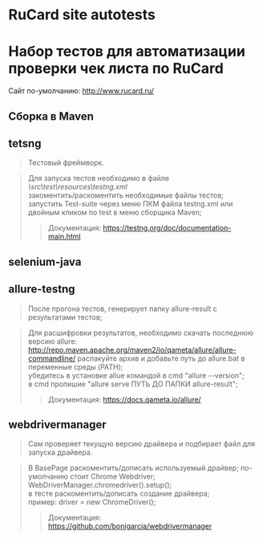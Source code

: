 # RuCard site autotests

Набор тестов для автоматизации проверки чек листа по RuCard
=============================================================

Сайт по-умолчанию: 
http://www.rucard.ru/

Сборка в Maven
--------------

tetsng
------

>Тестовый фреймворк.

>Для запуска тестов необходимо в файле *\src\test\resources\testng.xml*  
>закоментить/раскоментить необходимые файлы тестов;  
>запустить Test-suite через меню ПКМ файла testng.xml или
>двойным кликом по test в меню сборщика Maven;  
>>Документация: 
>>https://testng.org/doc/documentation-main.html

selenium-java
-------------

allure-testng
-------------

>После прогона тестов, генерирует папку allure-result с результатами тестов;

>Для расшифровки результатов, необходимо скачать последнюю версию allure:
>http://repo.maven.apache.org/maven2/io/qameta/allure/allure-commandline/
>распакуйте архив и добавьте путь до allure.bat в переменные среды (PATH);  
>убедитесь в установке allue командой в cmd "allure --version";  
>в cmd пропишие "allure serve ПУТЬ ДО ПАПКИ allure-result";  
>>Документация: 
>>https://docs.qameta.io/allure/

webdrivermanager
----------------

>Сам проверяет текущую версию драйвера и подбирает файл для запуска драйвера.

>В BasePage раскоментить/дописать используемый драйвер;
>по-умолчанию стоит Chrome Webdriver; WebDriverManager.chromedriver().setup();  
>в тесте раскоментить/дописать создание драйвера;   
>пример: driver = new ChromeDriver();  
>>Документация: 
>>https://github.com/bonigarcia/webdrivermanager
